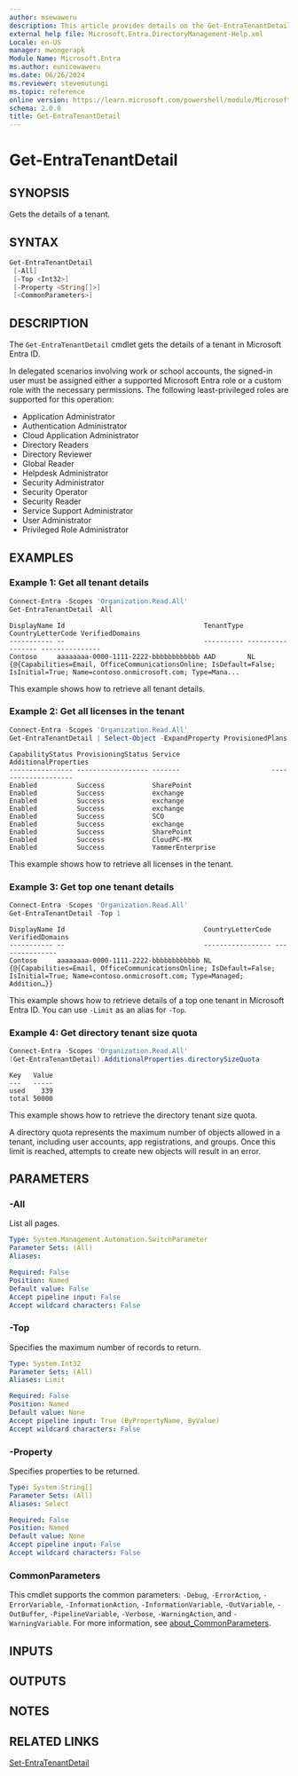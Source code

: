 ```yaml
---
author: msewaweru
description: This article provides details on the Get-EntraTenantDetail command.
external help file: Microsoft.Entra.DirectoryManagement-Help.xml
Locale: en-US
manager: mwongerapk
Module Name: Microsoft.Entra
ms.author: eunicewaweru
ms.date: 06/26/2024
ms.reviewer: stevemutungi
ms.topic: reference
online version: https://learn.microsoft.com/powershell/module/Microsoft.Entra/Get-EntraTenantDetail
schema: 2.0.0
title: Get-EntraTenantDetail
---
```


# Get-EntraTenantDetail

## SYNOPSIS

Gets the details of a tenant.

## SYNTAX

```powershell
Get-EntraTenantDetail
 [-All]
 [-Top <Int32>]
 [-Property <String[]>]
 [<CommonParameters>]
```

## DESCRIPTION

The `Get-EntraTenantDetail` cmdlet gets the details of a tenant in Microsoft Entra ID.

In delegated scenarios involving work or school accounts, the signed-in user must be assigned either a supported Microsoft Entra role or a custom role with the necessary permissions. The following least-privileged roles are supported for this operation:

- Application Administrator
- Authentication Administrator
- Cloud Application Administrator
- Directory Readers
- Directory Reviewer
- Global Reader
- Helpdesk Administrator
- Security Administrator
- Security Operator
- Security Reader
- Service Support Administrator
- User Administrator
- Privileged Role Administrator

## EXAMPLES

### Example 1: Get all tenant details

```powershell
Connect-Entra -Scopes 'Organization.Read.All'
Get-EntraTenantDetail -All
```

```Output
DisplayName Id                                   TenantType CountryLetterCode VerifiedDomains
----------- --                                   ---------- ----------------- ---------------
Contoso     aaaaaaaa-0000-1111-2222-bbbbbbbbbbbb AAD        NL                {@{Capabilities=Email, OfficeCommunicationsOnline; IsDefault=False; IsInitial=True; Name=contoso.onmicrosoft.com; Type=Mana...
```

This example shows how to retrieve all tenant details.

### Example 2: Get all licenses in the tenant

```powershell
Connect-Entra -Scopes 'Organization.Read.All'
Get-EntraTenantDetail | Select-Object -ExpandProperty ProvisionedPlans
```

```Output
CapabilityStatus ProvisioningStatus Service                       AdditionalProperties
---------------- ------------------ -------                       --------------------
Enabled          Success            SharePoint
Enabled          Success            exchange
Enabled          Success            exchange
Enabled          Success            exchange
Enabled          Success            SCO
Enabled          Success            exchange
Enabled          Success            SharePoint
Enabled          Success            CloudPC-MX
Enabled          Success            YammerEnterprise
```

This example shows how to retrieve all licenses in the tenant.

### Example 3: Get top one tenant details

```powershell
Connect-Entra -Scopes 'Organization.Read.All'
Get-EntraTenantDetail -Top 1
```

```Output
DisplayName Id                                   CountryLetterCode VerifiedDomains
----------- --                                   ----------------- ---------------
Contoso     aaaaaaaa-0000-1111-2222-bbbbbbbbbbbb NL                {@{Capabilities=Email, OfficeCommunicationsOnline; IsDefault=False; IsInitial=True; Name=contoso.onmicrosoft.com; Type=Managed; Addition…}}
```

This example shows how to retrieve details of a top one tenant in Microsoft Entra ID. You can use `-Limit` as an alias for `-Top`.

### Example 4: Get directory tenant size quota

```powershell
Connect-Entra -Scopes 'Organization.Read.All'
(Get-EntraTenantDetail).AdditionalProperties.directorySizeQuota
```

```Output
Key   Value
---   -----
used    339
total 50000
```

This example shows how to retrieve the directory tenant size quota.

A directory quota represents the maximum number of objects allowed in a tenant, including user accounts, app registrations, and groups. Once this limit is reached, attempts to create new objects will result in an error.

## PARAMETERS

### -All

List all pages.

```yaml
Type: System.Management.Automation.SwitchParameter
Parameter Sets: (All)
Aliases:

Required: False
Position: Named
Default value: False
Accept pipeline input: False
Accept wildcard characters: False
```

### -Top

Specifies the maximum number of records to return.

```yaml
Type: System.Int32
Parameter Sets: (All)
Aliases: Limit

Required: False
Position: Named
Default value: None
Accept pipeline input: True (ByPropertyName, ByValue)
Accept wildcard characters: False
```

### -Property

Specifies properties to be returned.

```yaml
Type: System.String[]
Parameter Sets: (All)
Aliases: Select

Required: False
Position: Named
Default value: None
Accept pipeline input: False
Accept wildcard characters: False
```

### CommonParameters

This cmdlet supports the common parameters: `-Debug`, `-ErrorAction`, `-ErrorVariable`, `-InformationAction`, `-InformationVariable`, `-OutVariable`, `-OutBuffer`, `-PipelineVariable`, `-Verbose`, `-WarningAction`, and `-WarningVariable`. For more information, see [about_CommonParameters](https://go.microsoft.com/fwlink/?LinkID=113216).

## INPUTS

## OUTPUTS

## NOTES

## RELATED LINKS

[Set-EntraTenantDetail](Set-EntraTenantDetail.md)
